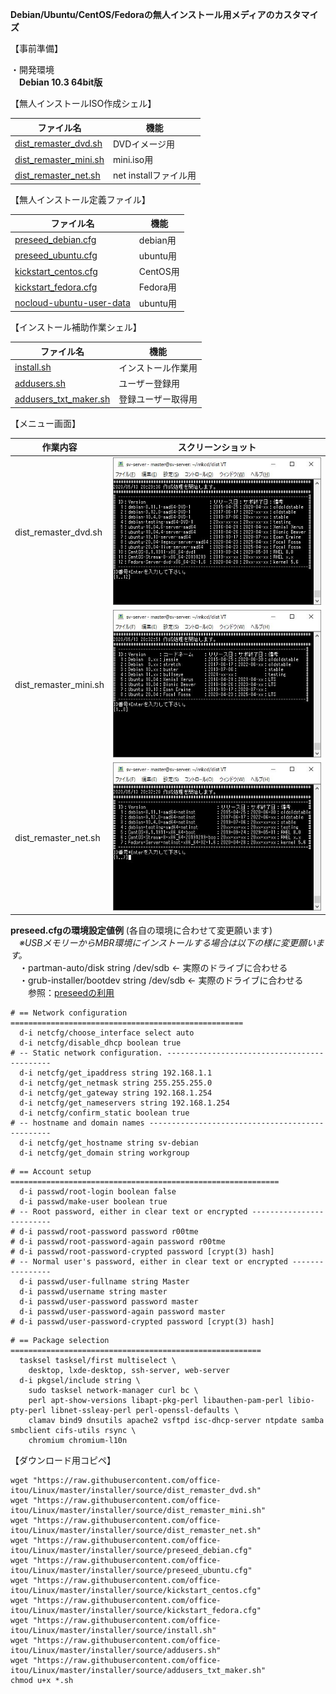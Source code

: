 **Debian/Ubuntu/CentOS/Fedoraの無人インストール用メディアのカスタマイズ**  
  
【事前準備】  
  
・開発環境  
　**Debian 10.3 64bit版**  
  
【無人インストールISO作成シェル】  
  
| ファイル名              | 機能                  |
| ----------------------- | --------------------- |
| [dist_remaster_dvd.sh](https://github.com/office-itou/Linux/blob/master/installer/source/dist_remaster_dvd.sh)    | DVDイメージ用         |
| [dist_remaster_mini.sh](https://github.com/office-itou/Linux/blob/master/installer/source/dist_remaster_mini.sh)   | mini.iso用            |
| [dist_remaster_net.sh](https://github.com/office-itou/Linux/blob/master/installer/source/dist_remaster_net.sh)    | net installファイル用 |
  
【無人インストール定義ファイル】  
  
| ファイル名              | 機能     |
| ----------------------- | -------- |
| [preseed_debian.cfg](https://github.com/office-itou/Linux/blob/master/installer/source/preseed_debian.cfg)      | debian用 |
| [preseed_ubuntu.cfg](https://github.com/office-itou/Linux/blob/master/installer/source/preseed_ubuntu.cfg)      | ubuntu用 |
| [kickstart_centos.cfg](https://github.com/office-itou/Linux/blob/master/installer/source/kickstart_centos.cfg)    | CentOS用 |
| [kickstart_fedora.cfg](https://github.com/office-itou/Linux/blob/master/installer/source/kickstart_fedora.cfg)    | Fedora用 |
| [nocloud-ubuntu-user-data](https://github.com/office-itou/Linux/blob/master/installer/source/nocloud-ubuntu-user-data) | ubuntu用 |
  
【インストール補助作業シェル】  
  
| ファイル名              | 機能                |
| ----------------------- | ------------------- |
| [install.sh](https://github.com/office-itou/Linux/blob/master/installer/source/install.sh)              | インストール作業用  |
| [addusers.sh](https://github.com/office-itou/Linux/blob/master/installer/source/addusers.sh)             | ユーザー登録用      |
| [addusers_txt_maker.sh](https://github.com/office-itou/Linux/blob/master/installer/source/addusers_txt_maker.sh)   | 登録ユーザー取得用  |
  
【メニュー画面】  
  
| 作業内容              | スクリーンショット                                                              |
| --------------------- | ------------------------------------------------------------------------------- |
| dist_remaster_dvd.sh  | ![dist_remaster_dvd.sh](https://github.com/office-itou/Linux/blob/master/installer/picture/dist_remaster_dvd.sh.jpg) |
| dist_remaster_mini.sh | ![dist_remaster_mini.sh](https://github.com/office-itou/Linux/blob/master/installer/picture/dist_remaster_mini.sh.jpg) |
| dist_remaster_net.sh  | ![dist_remaster_net.sh](https://github.com/office-itou/Linux/blob/master/installer/picture/dist_remaster_net.sh.jpg) |
  
**preseed.cfgの環境設定値例** (各自の環境に合わせて変更願います)  
　*※USBメモリーからMBR環境にインストールする場合は以下の様に変更願います。*  
　・partman-auto/disk string /dev/sdb ← 実際のドライブに合わせる  
　・grub-installer/bootdev string /dev/sdb ← 実際のドライブに合わせる  
　　参照：[preseedの利用](https://www.debian.org/releases/stable/amd64/apbs02.ja.html)  
  
```text
# == Network configuration ====================================================
  d-i netcfg/choose_interface select auto
  d-i netcfg/disable_dhcp boolean true
# -- Static network configuration. --------------------------------------------
  d-i netcfg/get_ipaddress string 192.168.1.1
  d-i netcfg/get_netmask string 255.255.255.0
  d-i netcfg/get_gateway string 192.168.1.254
  d-i netcfg/get_nameservers string 192.168.1.254
  d-i netcfg/confirm_static boolean true
# -- hostname and domain names ------------------------------------------------
  d-i netcfg/get_hostname string sv-debian
  d-i netcfg/get_domain string workgroup
```
  
```text
# == Account setup ============================================================
  d-i passwd/root-login boolean false
  d-i passwd/make-user boolean true
# -- Root password, either in clear text or encrypted -------------------------
# d-i passwd/root-password password r00tme
# d-i passwd/root-password-again password r00tme
# d-i passwd/root-password-crypted password [crypt(3) hash]
# -- Normal user's password, either in clear text or encrypted ----------------
  d-i passwd/user-fullname string Master
  d-i passwd/username string master
  d-i passwd/user-password password master
  d-i passwd/user-password-again password master
# d-i passwd/user-password-crypted password [crypt(3) hash]
```
  
```text
# == Package selection ========================================================
  tasksel tasksel/first multiselect \
    desktop, lxde-desktop, ssh-server, web-server
  d-i pkgsel/include string \
    sudo tasksel network-manager curl bc \
    perl apt-show-versions libapt-pkg-perl libauthen-pam-perl libio-pty-perl libnet-ssleay-perl perl-openssl-defaults \
    clamav bind9 dnsutils apache2 vsftpd isc-dhcp-server ntpdate samba smbclient cifs-utils rsync \
    chromium chromium-l10n
```
  
【ダウンロード用コピペ】  
  
```text
wget "https://raw.githubusercontent.com/office-itou/Linux/master/installer/source/dist_remaster_dvd.sh"
wget "https://raw.githubusercontent.com/office-itou/Linux/master/installer/source/dist_remaster_mini.sh"
wget "https://raw.githubusercontent.com/office-itou/Linux/master/installer/source/dist_remaster_net.sh"
wget "https://raw.githubusercontent.com/office-itou/Linux/master/installer/source/preseed_debian.cfg"
wget "https://raw.githubusercontent.com/office-itou/Linux/master/installer/source/preseed_ubuntu.cfg"
wget "https://raw.githubusercontent.com/office-itou/Linux/master/installer/source/kickstart_centos.cfg"
wget "https://raw.githubusercontent.com/office-itou/Linux/master/installer/source/kickstart_fedora.cfg"
wget "https://raw.githubusercontent.com/office-itou/Linux/master/installer/source/install.sh"
wget "https://raw.githubusercontent.com/office-itou/Linux/master/installer/source/addusers.sh"
wget "https://raw.githubusercontent.com/office-itou/Linux/master/installer/source/addusers_txt_maker.sh"
chmod u+x *.sh
```
  
